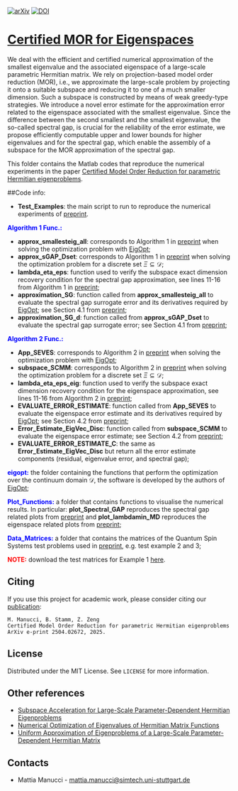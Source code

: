 [![arXiv][arxiv-shield]][arxiv-url]
[![DOI][doi-shield]][doi-url]

# [Certified MOR for Eigenspaces][arxiv-url]

 We deal with the efficient and certified numerical approximation of the smallest eigenvalue and the associated eigenspace of a large-scale parametric Hermitian matrix. We rely on projection-based model order reduction (MOR), i.e., we approximate the large-scale problem by projecting it onto a suitable subspace and reducing it to one of a much smaller dimension. 
    Such a subspace is constructed by means of weak greedy-type strategies. We introduce a novel error estimate for the approximation error related to the eigenspace associated with the smallest eigenvalue. 
    Since the difference between the second smallest and the smallest eigenvalue, the so-called spectral gap, is crucial for the reliability of the error estimate, we propose efficiently computable upper and lower bounds for higher eigenvalues and for the spectral gap, which enable the assembly of a subspace for the MOR approximation of the spectral gap. 
    
This folder contains the Matlab codes that reproduce the numerical experiments in the paper [Certified Model Order Reduction for parametric Hermitian eigenproblems][arxiv-url].

##Code info:

* **Test\_Examples**: the main script to run to reproduce the numerical experiments of [preprint][arxiv-url].

<span style="color:blue">**Algorithm 1 Func.:**</span>

* **approx\_smallesteig\_all**: corresponds to Algorithm 1 in [preprint][arxiv-url] when solving the optimization problem with [EigOpt][Ref2];
* **approx\_sGAP\_Dset**: corresponds to Algorithm 1 in [preprint][arxiv-url] when solving the optimization problem for a discrete set $\Xi\subseteq \mathcal{D}$;
* **lambda\_eta\_eps**: function used to verify the subspace exact dimension recovery condition for the spectral gap approximation, see lines 11-16 from Algorithm 1 in [preprint][arxiv-url];
* **approximation\_SG**: function called from **approx\_smallesteig\_all** to evaluate the spectral gap surrogate error and its derivatives required by [EigOpt][Ref2]; see Section 4.1 from [preprint][arxiv-url]; 
* **approximation\_SG\_d**: function called from **approx\_sGAP\_Dset** to evaluate the spectral gap surrogate error; see Section 4.1 from [preprint][arxiv-url]; 


<span style="color:blue">**Algorithm 2 Func.:**</span>

* **App\_SEVES**: corresponds to Algorithm 2 in [preprint][arxiv-url] when solving the optimization problem with [EigOpt][Ref2];
* **subspace\_SCMM**: corresponds to Algorithm 2 in [preprint][arxiv-url] when solving the optimization problem for a discrete set $\Xi\subseteq \mathcal{D}$;
* **lambda\_eta\_eps\_eig**: function used to verify the subspace exact dimension recovery condition for the eigenspace approximation, see lines 11-16 from Algorithm 2 in [preprint][arxiv-url];
* **EVALUATE\_ERROR\_ESTIMATE**: function called from **App\_SEVES** to evaluate the eigenspace error estimate and its derivatives required by [EigOpt][Ref2]; see Section 4.2 from [preprint][arxiv-url]; 
* **Error\_Estimate\_EigVec\_Disc**: function called from **subspace\_SCMM** to evaluate the eigenspace error estimate; see Section 4.2 from [preprint][arxiv-url];
* **EVALUATE\_ERROR\_ESTIMATE\_C**: the same as **Error\_Estimate\_EigVec\_Disc** but return all the error estimate components (residual, eigenvalue error, and spectral gap); 

<span style="color:blue">**eigopt:**</span> the folder containing the functions that perform the optimization over the continuum domain $\mathcal{D}$, the software is developed by the authors of [EigOpt][Ref2];

<span style="color:blue">**Plot\_Functions:**</span> a folder that contains functions to visualise the numerical results. In particular: **plot_Spectral_GAP** reproduces the spectral gap related plots from [preprint][arxiv-url] and **plot_lambdamin_MD** reproduces the eigenspace related plots from [preprint][arxiv-url];

<span style="color:blue">**Data_Matrices:**</span> a folder that contains the matrices of the Quantum Spin Systems test problems used in [preprint][arxiv-url], e.g. test example 2 and 3;

<span style="color:red">**NOTE:**</span> download the test matrices for Example 1 [here][link-drive].


## Citing
If you use this project for academic work, please consider citing our
[publication][arxiv-url]:

    M. Manucci, B. Stamm, Z. Zeng
    Certified Model Order Reduction for parametric Hermitian eigenproblems
    ArXiv e-print 2504.02672, 2025.
    
## License
Distributed under the MIT License. See `LICENSE` for more information.

## Other references

* [Subspace Acceleration for Large-Scale Parameter-Dependent Hermitian Eigenproblems][Ref1]
* [Numerical Optimization of Eigenvalues of Hermitian Matrix Functions][Ref2]
* [Uniform Approximation of Eigenproblems of a Large-Scale Parameter-Dependent Hermitian Matrix][Ref3]

## Contacts

* Mattia Manucci - [mattia.manucci@simtech.uni-stuttgart.de](mattia.manucci@simtech.uni-stuttgart.de)



[doi-shield]: https://img.shields.io/badge/DOI-10.5281%20%2F%20zenodo.15106369-blue.svg?style=for-the-badge
[doi-url]: https://doi.org/10.5281/zenodo.15106369
[link-drive]: https://drive.google.com/file/d/1Y-RDkTQOvLaeccjgYzoq_qsD4tQLqN5u/view?usp=sharing
[arxiv-shield]: https://img.shields.io/badge/arXiv-2504.02672-b31b1b.svg?style=for-the-badge
[arxiv-url]: https://doi.org/10.48550/arXiv.2504.02672

[Ref1]: https://doi.org/10.1137/15M1017181
[Ref2]: https://doi.org/10.1137/130933472
[Ref3]: https://arxiv.org/abs/2409.05791
